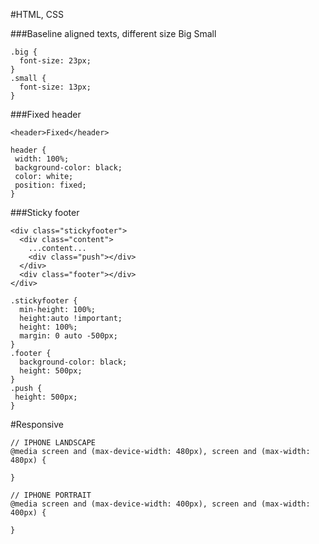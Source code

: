 #HTML, CSS

###Baseline aligned texts, different size
    <span class="big">Big</span>
    <span class="small">Small</span>

    .big {
      font-size: 23px;
    }
    .small {
      font-size: 13px;
    }

###Fixed header

    <header>Fixed</header>

    header {
     width: 100%;
     background-color: black;
     color: white;
     position: fixed;
    }
    
###Sticky footer

    <div class="stickyfooter">
      <div class="content">
        ...content...
        <div class="push"></div>
      </div>
      <div class="footer"></div>
    </div>

    .stickyfooter {
      min-height: 100%;
      height:auto !important;
      height: 100%;
      margin: 0 auto -500px;
    }
    .footer {
      background-color: black;
      height: 500px;
    }
    .push {
     height: 500px;
    }
    
#Responsive

    // IPHONE LANDSCAPE
    @media screen and (max-device-width: 480px), screen and (max-width: 480px) {
    
    }

    // IPHONE PORTRAIT
    @media screen and (max-device-width: 400px), screen and (max-width: 400px) {
    
    }
